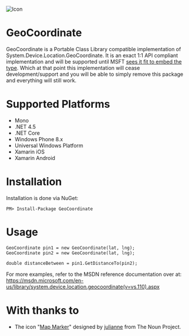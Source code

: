 ![Icon](https://i.imgur.com/OfoiwTs.png)
# GeoCoordinate

GeoCoordinate is a Portable Class Library compatible implementation of System.Device.Location.GeoCoordinate. It is an exact 1:1 API compliant implementation and will be supported until MSFT [sees it fit to embed the type](https://visualstudio.uservoice.com/forums/121579-visual-studio-2015/suggestions/5221530-geocoordinate-class-included-in-portable-class-lib). Which at that point this implementation will cease development/support and you will be able to simply remove this package and everything will still work.

# Supported Platforms

* Mono
* .NET 4.5
* .NET Core
* Windows Phone 8.x
* Universal Windows Platform
* Xamarin iOS
* Xamarin Android

# Installation
Installation is done via NuGet:

    PM> Install-Package GeoCoordinate
    
# Usage

    GeoCoordinate pin1 = new GeoCoordinate(lat, lng);
    GeoCoordinate pin2 = new GeoCoordinate(lat, lng);
    
    double distanceBetween = pin1.GetDistanceTo(pin2);

For more examples, refer to the MSDN reference documentation over at: https://msdn.microsoft.com/en-us/library/system.device.location.geocoordinate(v=vs.110).aspx

# With thanks to
* The icon "[Map Marker](https://thenounproject.com/term/map-marker/60112)" designed by [julianne](https://thenounproject.com/janne232) from The Noun Project.